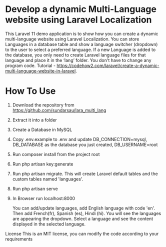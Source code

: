 # Develop a dynamic Multi-Language website using Laravel Localization
This Laravel 11 demo application is to show how you can create a dynamic multi-language website using Laravel Localization. You can store Languages in a database table and show a language switcher (dropdown) to the user to select a preferred language. If a new Language is added to the database, you only need to create Laravel language files for that language and place it in the ‘lang’ folder. You don't have to change any program code. Tutorial - https://codehow2.com/laravel/create-a-dynamic-multi-language-website-in-laravel.

# How To Use
1. Download the repository from https://github.com/sundarsau/lara_multi_lang

2. Extract it into a folder

3. Create a Database in MySQL

4. Copy .env.example to .env and update DB_CONNECTION=mysql, DB_DATABASE as the database you just created, DB_USERNAME=root

5. Run composer install from the project root

6. Run php artisan key:generate

7. Run php artisan migrate. This will create Laravel default tables and the custom tables named 'languages'.

8. Run php artisan serve

9. In Browser run localhost:8000

   You can add/update languages, add English language with code 'en'. Then add French(fr), Spanish (es), Hindi (hi). You will see the languages are appearing the dropdown. Select a language and see the content displayed in the selected language.

License
This is an MIT license, you can modify the code according to your requirements
